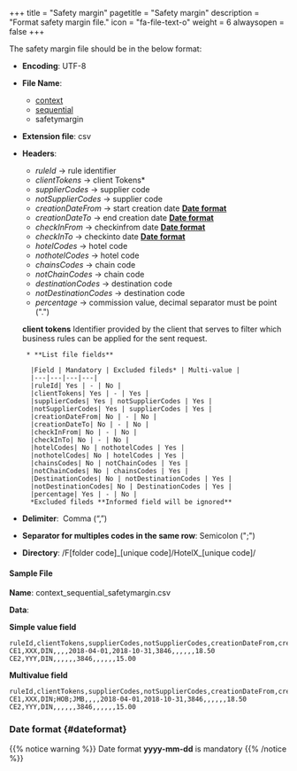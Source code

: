 +++
title = "Safety margin"
pagetitle = "Safety margin"
description = "Format safety margin file."
icon = "fa-file-text-o"
weight = 6
alwaysopen = false
+++

The safety margin file should be in the below format:

* **Encoding**: UTF-8
* **File Name**: 
    * [context](/hotelx/concepts/accesses-supplier-context/#context)
    * [sequential](/hotelx/plugins/entity_table_file/#sequential)
    * safetymargin
* **Extension file**: csv
* **Headers**:
    * _ruleId_  → rule identifier
    * _clientTokens_  → client Tokens*
    * _supplierCodes_  → supplier code
    * _notSupplierCodes_  → supplier code
    * _creationDateFrom_  → start creation date [**Date format**](/hotelx/plugins/format-files/commission#dateformat)
    * _creationDateTo_   → end creation date [**Date format**](/hotelx/plugins/format-files/commission#dateformat)
    * _checkInFrom_  → checkinfrom date [**Date format**](/hotelx/plugins/format-files/commission#dateformat)
    * _checkInTo_  → checkinto date [**Date format**](/hotelx/plugins/format-files/commission#dateformat)
    * _hotelCodes_  → hotel code
    * _nothotelCodes_  → hotel code
    * _chainsCodes_  → chain code
    * _notChainCodes_  → chain code
    * _destinationCodes_  → destination code
    * _notDestinationCodes_  → destination code
    * _percentage_  → commission value, decimal separator must be point (".")  

    **client tokens** Identifier provided by the client that serves to filter which business rules can be applied for the sent request.
    
       * **List file fields** 
  
        |Field | Mandatory | Excluded fileds* | Multi-value |
        |---|---|---|---|
        |ruleId| Yes | - | No |
        |clientTokens| Yes | - | Yes |
        |supplierCodes| Yes | notSupplierCodes | Yes |
        |notSupplierCodes| Yes | supplierCodes | Yes |
        |creationDateFrom| No | - | No |
        |creationDateTo| No | - | No |
        |checkInFrom| No | - | No |
        |checkInTo| No | - | No |
        |hotelCodes| No | nothotelCodes | Yes |
        |nothotelCodes| No | hotelCodes | Yes |
        |chainsCodes| No | notChainCodes | Yes |
        |notChainCodes| No | chainsCodes | Yes |
        |DestinationCodes| No | notDestinationCodes | Yes |
        |notDestinationCodes| No | DestinationCodes | Yes |
        |percentage| Yes | - | No |
        *Excluded fileds **Informed field will be ignored**

* **Delimiter**:  Comma (“,”)
* **Separator for multiples codes in the same row**: Semicolon (";")
* **Directory**: /F[folder code]\_[unique code]/HotelX\_[unique code]/

#### Sample File

**Name**: context\_sequential_safetymargin.csv

**Data**:

**Simple value field**
```csv
ruleId,clientTokens,supplierCodes,notSupplierCodes,creationDateFrom,creationDateTo,checkInFrom,checkInTo,hotelCodes,notHotelCodes,chainCodes,notChainCodes,destinationCodes,notDestinationCodes,percentage
CE1,XXX,DIN,,,,2018-04-01,2018-10-31,3846,,,,,,18.50
CE2,YYY,DIN,,,,,,3846,,,,,,15.00
```

**Multivalue field**
```csv
ruleId,clientTokens,supplierCodes,notSupplierCodes,creationDateFrom,creationDateTo,checkInFrom,checkInTo,hotelCodes,notHotelCodes,chainCodes,notChainCodes,destinationCodes,notDestinationCodes,percentage
CE1,XXX,DIN;HOB;JMB,,,,2018-04-01,2018-10-31,3846,,,,,,18.50
CE2,YYY,DIN,,,,,,3846,,,,,,15.00
```

### **Date format** {#dateformat}
{{% notice warning %}}
Date format **yyyy-mm-dd** is mandatory
{{% /notice %}}